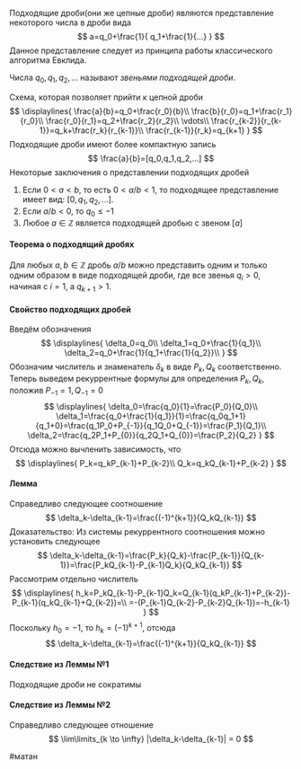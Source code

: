 Подходящие дроби(они же цепные дроби) являются представление некоторого числа в дроби вида
$$
a=q_0+\frac{1}{
q_1+\frac{1}{...}
}
$$
Данное представление следует из принципа работы классического алгоритма Евклида.

Числа $q_0,q_1,q_2,...$ называют *звеньями подходящей дроби*.

Схема, которая позволяет прийти к цепной дроби
$$
\displaylines{
\frac{a}{b}=q_0+\frac{r_0}{b}\\
\frac{b}{r_0}=q_1+\frac{r_1}{r_0}\\
\frac{r_0}{r_1}=q_2+\frac{r_2}{r_2}\\
\vdots\\
\frac{r_{k-2}}{r_{k-1}}=q_k+\frac{r_k}{r_{k-1}}\\
\frac{r_{k-1}}{r_k}=q_{k+1}
}
$$
Подходящие дроби имеют более компактную запись
$$
\frac{a}{b}=[q_0,q_1,q_2,...]
$$
Некоторые заключения о представлении подходящих дробей
1. Если $0<a<b$, то есть $0<a/b<1$, то подходящее представление имеет вид: $[0,q_1,q_2,...]$.
2. Если $a/b<0$, то $q_0\le -1$
3. Любое $a\in \mathbb Z$ является подходящей дробью с звеном $[a]$

#### Теорема о подходящий дробях
Для любых $a,b \in \mathbb Z$ дробь $a/b$  можно представить одним и только одним образом в виде подходящей дроби, где все звенья $q_i>0$, начиная с $i=1$, а $q_{k+1}>1$.

#### Свойство подходящих дробей
Введём обозначения
$$
\displaylines{
\delta_0=q_0\\
\delta_1=q_0+\frac{1}{q_1}\\
\delta_2=q_0+\frac{1}{q_1+\frac{1}{q_2}}\\
}
$$
Обозначим числитель и знаменатель $\delta_k$ в виде $P_k,Q_k$ соответственно. Теперь выведем рекуррентные формулы для определения $P_k,Q_k$, положив $P_{-1}=1, Q_{-1}=0$
$$
\displaylines{
\delta_0=\frac{q_0}{1}=\frac{P_0}{Q_0}\\
\delta_1=\frac{q_0+\frac{1}{q_1}}{1}=\frac{q_0q_1+1}{q_1+0}=\frac{q_1P_0+P_{-1}}{q_1Q_0+Q_{-1}}=\frac{P_1}{Q_1}\\
\delta_2=\frac{q_2P_1+P_{0}}{q_2Q_1+Q_{0}}=\frac{P_2}{Q_2}
}
$$
Отсюда можно вычленить зависимость, что
$$
\displaylines{
P_k=q_kP_{k-1}+P_{k-2}\\
Q_k=q_kQ_{k-1}+P_{k-2}
}
$$

#### Лемма
Справедливо следующее соотношение
$$
\delta_k-\delta_{k-1}=\frac{(-1)^{k+1}}{Q_kQ_{k-1}} 
$$
Доказательство:
Из системы рекуррентного соотношения можно установить следующее
$$
\delta_k-\delta_{k-1}=\frac{P_k}{Q_k}-\frac{P_{k-1}}{Q_{k-1}}=\frac{P_kQ_{k-1}-P_{k-1}Q_k}{Q_kQ_{k-1}} 
$$
Рассмотрим отдельно числитель
$$
\displaylines{
h_k=P_kQ_{k-1}-P_{k-1}Q_k=Q_{k-1}(q_kP_{k-1}+P_{k-2})-P_{k-1}(q_kQ_{k-1}+Q_{k-2})=\\
=-(P_{k-1}Q_{k-2}-P_{k-2}Q_{k-1})=-h_{k-1}
}
$$
Поскольку $h_0=-1$, то $h_k=(-1)^{k+1}$, отсюда
$$
\delta_k-\delta_{k-1}=\frac{(-1)^{k+1}}{Q_kQ_{k-1}} 
$$
#### Следствие из Леммы №1
Подходящие дроби не сократимы

#### Следствие из Леммы №2
Справедливо следующее отношение
$$
\lim\limits_{k \to \infty} |\delta_k-\delta_{k-1}| = 0
$$

#матан 
